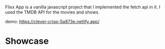 Flixx App is a vanilla javascript project that I implemented the fetch api in it.
I used the TMDB API for the movies and shows.

demo: https://clever-crisp-5a873e.netlify.app/

# Showcase

